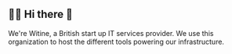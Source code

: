 ## 🙋‍♀️ Hi there 👋

We're Witine, a British start up IT services provider. We use this organization to host the different tools powering our infrastructure.
